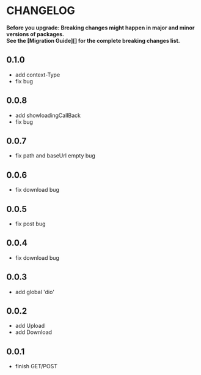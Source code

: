# CHANGELOG

**Before you upgrade: Breaking changes might happen in major and minor versions of packages.<br/>
See the [Migration Guide][] for the complete breaking changes list.**

## 0.1.0
- add context-Type
- fix bug

## 0.0.8

- add showloadingCallBack
- fix bug

## 0.0.7

- fix path and baseUrl empty bug

## 0.0.6

- fix download bug

## 0.0.5

- fix post bug

## 0.0.4

- fix download bug

## 0.0.3

- add global 'dio' 

## 0.0.2

- add Upload
- add Download

## 0.0.1

- finish GET/POST
